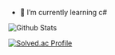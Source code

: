 - 🌱 I’m currently learning c#

![Github Stats](https://github-readme-stats.vercel.app/api?username=blondlonghair&show_icons=true)

[![Solved.ac Profile](http://mazassumnida.wtf/api/v2/generate_badge?boj=chan031120)](https://solved.ac/chan031120/)



<!--
**blondlonghair/blondlonghair** is a ✨ _special_ ✨ repository because its `README.md` (this file) appears on your GitHub profile.

Here are some ideas to get you started:

- 🔭 I’m currently working on ...
- 🌱 I’m currently learning ...
- 👯 I’m looking to collaborate on ...
- 🤔 I’m looking for help with ...
- 💬 Ask me about ...
- 📫 How to reach me: ...
- 😄 Pronouns: ...
- ⚡ Fun fact: ...
-->
